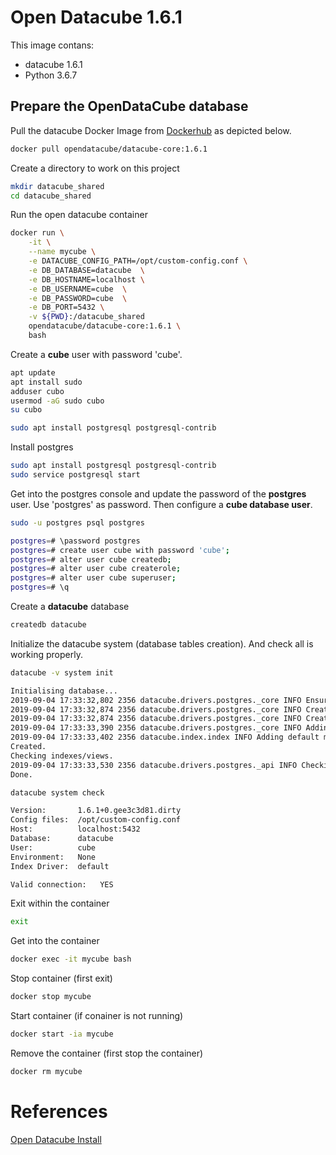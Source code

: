 # Open Datacube 1.6.1

This image contans:

* datacube 1.6.1
* Python 3.6.7

## Prepare the OpenDataCube database 

Pull the datacube Docker Image from [Dockerhub](https://hub.docker.com/r/opendatacube/datacube-core) as depicted below.

```sh 
docker pull opendatacube/datacube-core:1.6.1
```

Create a directory to work on this project

```sh 
mkdir datacube_shared 
cd datacube_shared
```

Run the open datacube container

```sh 
docker run \
	-it \
	--name mycube \
	-e DATACUBE_CONFIG_PATH=/opt/custom-config.conf \
	-e DB_DATABASE=datacube  \
	-e DB_HOSTNAME=localhost \
	-e DB_USERNAME=cube  \
	-e DB_PASSWORD=cube  \
	-e DB_PORT=5432 \
	-v ${PWD}:/datacube_shared
	opendatacube/datacube-core:1.6.1 \
	bash
```

Create a **cube** user with password 'cube'.

```sh 
apt update
apt install sudo
adduser cubo
usermod -aG sudo cubo
su cubo

sudo apt install postgresql postgresql-contrib
```

Install postgres 

```sh 
sudo apt install postgresql postgresql-contrib
sudo service postgresql start
```

Get into the postgres console and update the password of the **postgres** user. Use 'postgres' as password. Then configure a **cube database user**. 

```sh 
sudo -u postgres psql postgres

postgres=# \password postgres
postgres=# create user cube with password 'cube';
postgres=# alter user cube createdb;
postgres=# alter user cube createrole;
postgres=# alter user cube superuser;
postgres=# \q
```

Create a **datacube** database

```sh 
createdb datacube
```

Initialize the datacube system (database tables creation). And check all is working properly.

```sh 
datacube -v system init

Initialising database...
2019-09-04 17:33:32,802 2356 datacube.drivers.postgres._core INFO Ensuring user roles.
2019-09-04 17:33:32,874 2356 datacube.drivers.postgres._core INFO Creating schema.
2019-09-04 17:33:32,874 2356 datacube.drivers.postgres._core INFO Creating tables.
2019-09-04 17:33:33,390 2356 datacube.drivers.postgres._core INFO Adding role grants.
2019-09-04 17:33:33,402 2356 datacube.index.index INFO Adding default metadata types.
Created.
Checking indexes/views.
2019-09-04 17:33:33,530 2356 datacube.drivers.postgres._api INFO Checking dynamic views/indexes. (rebuild views=True, indexes=False)
Done.
```


```sh 
datacube system check

Version:       1.6.1+0.gee3c3d81.dirty
Config files:  /opt/custom-config.conf
Host:          localhost:5432
Database:      datacube
User:          cube
Environment:   None
Index Driver:  default

Valid connection:	YES
``` 

Exit within the container 

```sh 
exit
```

Get into the container

```sh 
docker exec -it mycube bash
```

Stop container (first exit)

```sh 
docker stop mycube
```

Start container (if conainer is not running)

```sh 
docker start -ia mycube
```

Remove the container (first stop the container)

```sh 
docker rm mycube
```

# References

[Open Datacube Install](https://buildmedia.readthedocs.org/media/pdf/opendatacube/latest/opendatacube.pdf) 
